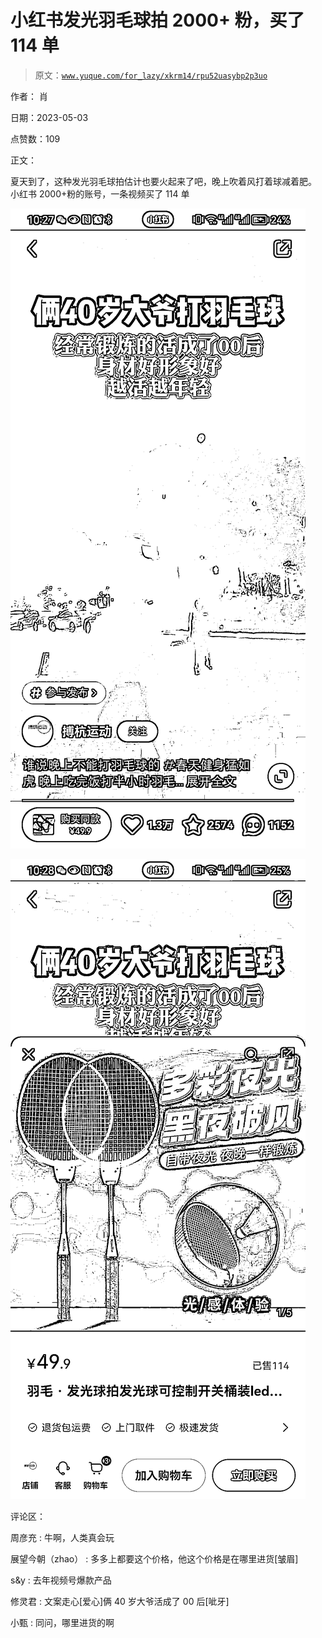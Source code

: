 # 小红书发光羽毛球拍 2000+ 粉，买了 114 单

> 原文：[`www.yuque.com/for_lazy/xkrm14/rpu52uasybp2p3uo`](https://www.yuque.com/for_lazy/xkrm14/rpu52uasybp2p3uo)

作者： 肖

日期：2023-05-03

点赞数：109

正文：

夏天到了，这种发光羽毛球拍估计也要火起来了吧，晚上吹着风打着球减着肥。 小红书 2000+粉的账号，一条视频买了 114 单

![](img/5bd1c777d76f6dfb4524a88d2c5c1f0c.png)  

![](img/3ec2e5db08fd89c17f5e9ea4bef860b6.png)  

评论区：

周彦充 : 牛啊，人类真会玩

展望今朝（zhao） : 多多上都要这个价格，他这个价格是在哪里进货[皱眉]

s&y : 去年视频号爆款产品

修灵君 : 文案走心[爱心]俩 40 岁大爷活成了 00 后[呲牙]

小甄 : 同问，哪里进货的啊

